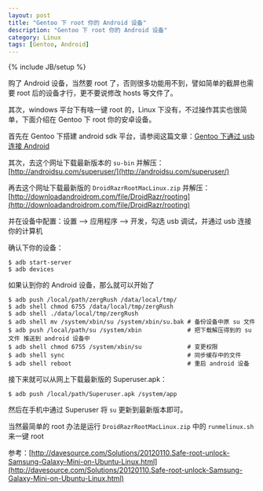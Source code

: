 ```yaml
---
layout: post
title: "Gentoo 下 root 你的 Android 设备"
description: "Gentoo 下 root 你的 Android 设备"
category: Linux
tags: [Gentoo, Android]
---
```

{% include JB/setup %}

购了 Android 设备，当然要 root 了，否则很多功能用不到，譬如简单的截屏也需要 root 后的设备才行，更不要说修改 hosts 等文件了。

其次，windows 平台下有啥一键 root 的，Linux 下没有，不过操作其实也很简单，下面介绍在 Gentoo 下 root 你的安卓设备。

首先在 Gentoo 下搭建 android sdk 平台，请参阅这篇文章：[Gentoo 下通过 usb 连接 Android](/linux/2012-06/connect-android-with-usb-on-gentoo-and-arch.html)

<!-- more -->

其次，去这个网址下载最新版本的 `su-bin` 并解压：[http://androidsu.com/superuser/](http://androidsu.com/superuser/)

再去这个网址下载最新版的 `DroidRazrRootMacLinux.zip` 并解压：[http://downloadandroidrom.com/file/DroidRazr/rooting](http://downloadandroidrom.com/file/DroidRazr/rooting)

并在设备中配置：设置 –> 应用程序 –> 开发，勾选 usb 调试，并通过 usb 连接你的计算机

确认下你的设备：

    $ adb start-server
    $ adb devices

如果认到你的 Android 设备，那么就可以开始了

    $ adb push /local/path/zergRush /data/local/tmp/
    $ adb shell chmod 6755 /data/local/tmp/zergRush
    $ adb shell ./data/local/tmp/zergRush
    $ adb shell mv /system/xbin/su /system/xbin/su.bak # 备份设备中原 su 文件
    $ adb push /local/path/su /system/xbin             # 把下载解压得到的 su 文件 推送到 android 设备中
    $ adb shell chmod 6755 /system/xbin/su             # 变更权限
    $ adb shell sync                                   # 同步缓存中的文件
    $ adb shell reboot                                 # 重启 android 设备

接下来就可以从网上下载最新版的 Superuser.apk：

    $ adb push /local/path/Superuser.apk /system/app

然后在手机中通过 Superuser 将 `su` 更新到最新版本即可。

当然最简单的 root 办法是运行 `DroidRazrRootMacLinux.zip` 中的 `runmelinux.sh` 来一键 root

参考：[http://davesource.com/Solutions/20120110.Safe-root-unlock-Samsung-Galaxy-Mini-on-Ubuntu-Linux.html](http://davesource.com/Solutions/20120110.Safe-root-unlock-Samsung-Galaxy-Mini-on-Ubuntu-Linux.html)
